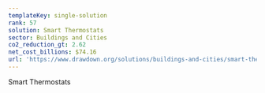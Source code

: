 ```yaml
---
templateKey: single-solution
rank: 57
solution: Smart Thermostats
sector: Buildings and Cities
co2_reduction_gt: 2.62
net_cost_billions: $74.16
url: 'https://www.drawdown.org/solutions/buildings-and-cities/smart-thermostats'
---
```


Smart Thermostats